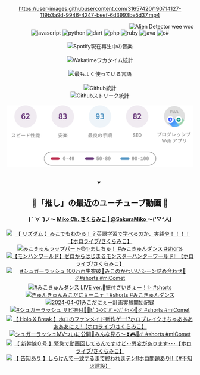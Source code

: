 <!-- START: HERO IMAGE GIF ////////// ////////// ////////// -->
<!-- <img src="@/../assets/img/gaming/ghost-of-tsushima.gif" width="100%"  alt="nellyXinwei's Hero Gif Image"/> -->
<!-- END: HERO IMAGE GIF ////////// ////////// ////////// -->

<div align="center" >  
  
<!-- START:ワンピース 第1015話「ルフィはRED ROCを使う」 -->
<https://user-images.githubusercontent.com/31657420/190714127-119b3a9d-9946-4247-beef-6d3993be5d37.mp4>
<!-- END:ワンピース 第1015話「ルフィはRED ROCを使う」 -->

<!-- START:VISITOR COUNTER -->
<div width="100%" align="right">
<img src="https://komarev.com/ghpvc/?username=nellyXinwei&label=🛸&color=grey&style=for-the-badge&labelcolor=ffffff" alt="Alien Detector wee woo"/>
</div>
<!-- END:VISITOR COUNTER -->

<!-- START: PROGRAMMING LANGUAGES -->
<!-- 色彩 Color Scheme:
#961E3A, #8A0D42, #5A0640, #4F265E, #2B355A, #3E759B, #CC4246,
#BB2649, #AD1052, #700750, #633075, #364270, #4E92C2, #FF5357
Sauce: https://www.webcreatorbox.com/inspiration/pantone-2023
-->

<img src="https://img.shields.io/badge/javascript%20-%23BB2649.svg?&style=for-the-badge&logo=javascript&logoColor=white&labelColor=961E3A" alt="javascript"/>
<img src="https://img.shields.io/badge/python%20-%23AD1052.svg?&style=for-the-badge&logo=python&logoColor=white&labelColor=8A0D42" alt="python" />
<img src="https://img.shields.io/badge/dart%20-%23700750.svg?&style=for-the-badge&logo=dart&logoColor=white&labelColor=5A0640" alt="dart"/>
<img src="https://img.shields.io/badge/php%20-%23633075.svg?&style=for-the-badge&logo=php&logoColor=white&labelColor=4F265E" alt="php"/>
<img src="https://img.shields.io/badge/ruby%20-%23364270.svg?&style=for-the-badge&logo=ruby&logoColor=white&labelColor=2B355A" alt="ruby"/>
<img src="https://img.shields.io/badge/java%20-%234E92C2.svg?&style=for-the-badge&logo=openjdk&logoColor=white&labelColor=3E759B" alt="java"/>
<img src="https://img.shields.io/badge/c%23-%23FF5357.svg?style=for-the-badge&logo=c-sharp&logoColor=white&labelColor=CC4246" alt="c#"/>  
<!-- END: PROGRAMMING LANGUAGES -->

<br>
<br>

<!-- START: MUSIC STATUS -->
  <!-- <a href="https://newojima-gsrs-20220114.vercel.app/api/now-playing?open">
    <img src="https://newojima-gsrs-20220114.vercel.app/api/now-playing" alt="Spotify現在再生中の音楽">
  </a> -->
  <img src="https://newojima-grss-20230114.vercel.app/api/spotify?border_color=transparent" alt="Spotify現在再生中の音楽" width="280px">
<!-- END: MUSIC STATUS -->

<br>
<br>

<!-- START: GITHUB STATUS -->
<!-- 色彩 Color Scheme:  #BB2649, #AD1052, #700750, #633075 -->
<img align="center" src="https://newojima-grs-20230109.vercel.app/api/wakatime?username=newojima&layout=compact&langs_count=10&locale=ja&hide_title=false&title_color=fff&hide_border=true&text_color=fff&bg_color=BB2649,BB2649,633075,633075&hide=other,css,html,bash,xml,git%20config,makefile,properties,yaml,markdown,text,json,jsx" alt="Wakatimeワカタイム統計" width="500px"/>

<br>
<br>

<!-- 色彩 Color Scheme:  #633075, #364270, #4E92C2 -->
  <img align="center" src="https://newojima-grs-20230109.vercel.app/api/top-langs?username=newojima&layout=compact&text_color=fff&icon_color=fff&hide_border=true&&locale=ja&hide_title=false&title_color=fff&include_all_commits=true&card_width=445&langs_count=11&hide=c%23,powershell,shaderlab,hlsl,makefile,jupyter%20notebook,python,html,css,shell,batchfile,less,liquid,hack,scss&bg_color=4F265E,633075,4E92C2" alt="最もよく使っている言語" width="500px"/>

<br>
<br>

<!-- 色彩 Color Scheme:  #4E92C2, #FF5357 -->
  <img align="center" src="https://newojima-grs-20230109.vercel.app/api?username=newojima&rank_icon=github&show_icons=true&&locale=ja&title_color=fff&text_color=fff&icon_color=fff&hide_border=true&hide_title=false&count_private=true&include_all_commits=true&card_width=495&disable_animations=true&bg_color=4E92C2,4E92C2,FF5357" alt="Github統計" width="500px"/>

<br>

<img align="center" src="https://streak-stats.demolab.com?user=newojima&theme=dark&hide_border=true&locale=ja&ring=BB2649&stroke=222222&background=151515&sideLabels=BB2649&currStreakLabel=ffffff&border=BB2649&fire=FF5357&currStreakNum=ffffff&sideNums=FF5357&dates=ffffff" alt="Githubストリーク統計" width="500px"/>

<br>
<br>

  <img align="center" width="500px" src="@/../assets/img/page-insights.svg" alt="Githubページの洞察"/>
  
</div>
<!-- END: GITHUB STATUS -->

<br>
<br>

<div align="center">
<details open>
  <summary>

  </summary>

  <h2 align="center">🌸「推し」の最近のユーチューブ動画 🌸</h2>
  <h4>
  ( ´ ∀ `)ノ～ 
  <a href="https://www.youtube.com/@SakuraMiko">Miko Ch. さくらみこ | @SakuraMiko
  </a>
   ～('▽^人)
  </h4>

  <!-- BEGIN YOUTUBE-CARDS -->
<a href="https://www.youtube.com/watch?v=yogAaUdBoJQ"><img src="https://ytcards.demolab.com/?id=yogAaUdBoJQ&title=%E3%80%90+%E3%83%AA%E3%82%BA%E3%83%80%E3%83%A0+%E3%80%91%E3%81%BF%E3%81%93%E3%81%A7%E3%82%82%E3%82%8F%E3%81%8B%E3%82%8B%EF%BC%81%EF%BC%9F%E8%8B%B1%E8%AA%9E%E5%AD%A6%E7%BF%92%E3%81%A7%E5%AD%A6%E3%81%B9%E3%82%8B%E3%81%AE%E3%81%8B%E3%80%81%E5%AE%9F%E8%B7%B5%E3%82%84%EF%BC%81%EF%BC%81%EF%BC%81%EF%BC%81%E3%80%90%E3%83%9B%E3%83%AD%E3%83%A9%E3%82%A4%E3%83%96%2F%E3%81%95%E3%81%8F%E3%82%89%E3%81%BF%E3%81%93%E3%80%91&lang=ja&timestamp=1712318777&background_color=%230d1117&title_color=%23ffffff&stats_color=%23dedede&max_title_lines=1&width=187&border_radius=5&duration=3537" alt="【 リズダム 】みこでもわかる！？英語学習で学べるのか、実践や！！！！【ホロライブ/さくらみこ】" title="【 リズダム 】みこでもわかる！？英語学習で学べるのか、実践や！！！！【ホロライブ/さくらみこ】"></a>
<a href="https://www.youtube.com/watch?v=qCAzG17oKtA"><img src="https://ytcards.demolab.com/?id=qCAzG17oKtA&title=%E3%81%BF%E3%81%93%E3%81%8D%E3%82%85%E3%82%93%E3%83%A9%E3%83%83%E3%83%97%E3%83%91%E3%83%BC%E3%83%88%F0%9F%98%8E%E2%9C%A8%E3%81%BE%E3%81%97%E3%81%A1%E3%82%85%EF%BC%81+%23%E3%81%BF%E3%81%93%E3%81%8D%E3%82%85%E3%82%93%E3%83%80%E3%83%B3%E3%82%B9+%23shorts&lang=ja&timestamp=1712286035&background_color=%230d1117&title_color=%23ffffff&stats_color=%23dedede&max_title_lines=1&width=187&border_radius=5&duration=12" alt="みこきゅんラップパート😎✨ましちゅ！ #みこきゅんダンス #shorts" title="みこきゅんラップパート😎✨ましちゅ！ #みこきゅんダンス #shorts"></a>
<a href="https://www.youtube.com/watch?v=J1eoo2CwbnQ"><img src="https://ytcards.demolab.com/?id=J1eoo2CwbnQ&title=%E3%80%90%E3%83%A2%E3%83%B3%E3%83%8F%E3%83%B3%E3%83%AF%E3%83%BC%E3%83%AB%E3%83%89%E3%80%91%E3%82%BC%E3%83%AD%E3%81%8B%E3%82%89%E3%81%AF%E3%81%98%E3%81%BE%E3%82%8B%E3%83%A2%E3%83%B3%E3%82%B9%E3%82%BF%E3%83%BC%E3%83%8F%E3%83%B3%E3%82%BF%E3%83%BC%E3%83%AF%E3%83%BC%E3%83%AB%E3%83%89%E2%80%BC+%E3%80%90%E3%83%9B%E3%83%AD%E3%83%A9%E3%82%A4%E3%83%96%2F%E3%81%95%E3%81%8F%E3%82%89%E3%81%BF%E3%81%93%E3%80%91&lang=ja&timestamp=1712245106&background_color=%230d1117&title_color=%23ffffff&stats_color=%23dedede&max_title_lines=1&width=187&border_radius=5&duration=15653" alt="【モンハンワールド】ゼロからはじまるモンスターハンターワールド‼ 【ホロライブ/さくらみこ】" title="【モンハンワールド】ゼロからはじまるモンスターハンターワールド‼ 【ホロライブ/さくらみこ】"></a>
<a href="https://www.youtube.com/watch?v=WpF1SskvmKE"><img src="https://ytcards.demolab.com/?id=WpF1SskvmKE&title=%23%E3%82%B7%E3%83%A5%E3%82%AC%E3%83%BC%E3%83%A9%E3%83%83%E3%82%B7%E3%83%A5+100%E4%B8%87%E5%86%8D%E7%94%9F%E7%AA%81%E7%A0%B4%F0%9F%8E%89%E3%81%BF%E3%81%93%E3%81%AE%E3%81%8B%E3%82%8F%E3%81%84%E3%81%84%E3%82%B7%E3%83%BC%E3%83%B3%E8%A9%B0%E3%82%81%E5%90%88%E3%82%8F%E3%81%9B%F0%9F%8C%B8%E2%98%84%EF%B8%8F%23shorts+%23miComet&lang=ja&timestamp=1712221278&background_color=%230d1117&title_color=%23ffffff&stats_color=%23dedede&max_title_lines=1&width=187&border_radius=5&duration=40" alt="#シュガーラッシュ 100万再生突破🎉みこのかわいいシーン詰め合わせ🌸☄️#shorts #miComet" title="#シュガーラッシュ 100万再生突破🎉みこのかわいいシーン詰め合わせ🌸☄️#shorts #miComet"></a>
<a href="https://www.youtube.com/watch?v=8u666LJ2uu0"><img src="https://ytcards.demolab.com/?id=8u666LJ2uu0&title=%23%E3%81%BF%E3%81%93%E3%81%8D%E3%82%85%E3%82%93%E3%83%80%E3%83%B3%E3%82%B9+LIVE+ver.%F0%9F%8C%B8%E6%8C%AF%E4%BB%98%E3%81%95%E3%81%84%E3%81%8D%E3%82%87%E3%83%BC%EF%BC%81%E2%9C%A8+%23shorts&lang=ja&timestamp=1712199605&background_color=%230d1117&title_color=%23ffffff&stats_color=%23dedede&max_title_lines=1&width=187&border_radius=5&duration=35" alt="#みこきゅんダンス LIVE ver.🌸振付さいきょー！✨ #shorts" title="#みこきゅんダンス LIVE ver.🌸振付さいきょー！✨ #shorts"></a>
<a href="https://www.youtube.com/watch?v=-mMdG53MwOk"><img src="https://ytcards.demolab.com/?id=-mMdG53MwOk&title=%E3%81%8D%E3%82%85%E3%82%93%E3%81%8D%E3%82%85%E3%82%93%E3%81%BF%E3%81%93%E3%81%A0%E3%81%AB%E3%81%87%E3%83%BC%E3%83%8B%E3%82%A7%EF%BC%81%23shorts+%23%E3%81%BF%E3%81%93%E3%81%8D%E3%82%85%E3%82%93%E3%83%80%E3%83%B3%E3%82%B9&lang=ja&timestamp=1711951500&background_color=%230d1117&title_color=%23ffffff&stats_color=%23dedede&max_title_lines=1&width=187&border_radius=5&duration=34" alt="きゅんきゅんみこだにぇーニェ！#shorts #みこきゅんダンス" title="きゅんきゅんみこだにぇーニェ！#shorts #みこきゅんダンス"></a>
<a href="https://www.youtube.com/watch?v=xLt3q7ywMok"><img src="https://ytcards.demolab.com/?id=xLt3q7ywMok&title=2024-04-01%E3%81%BF%E3%81%93%E3%81%A0%E3%81%AB%E3%81%87%E3%83%BC%E8%A8%88%E7%94%BB%E5%AE%9F%E9%A8%93%E9%96%8B%E5%A7%8B%E8%A8%98%E9%8C%B2&lang=ja&timestamp=1711899308&background_color=%230d1117&title_color=%23ffffff&stats_color=%23dedede&max_title_lines=1&width=187&border_radius=5&duration=464" alt="2024-04-01みこだにぇー計画実験開始記録" title="2024-04-01みこだにぇー計画実験開始記録"></a>
<a href="https://www.youtube.com/watch?v=qcKdzcEh9fk"><img src="https://ytcards.demolab.com/?id=qcKdzcEh9fk&title=%23%E3%82%B7%E3%83%A5%E3%82%AC%E3%83%BC%E3%83%A9%E3%83%83%E3%82%B7%E3%83%A5+%E3%82%B5%E3%83%93%E6%8C%AF%E4%BB%98%F0%9F%A9%B7%F0%9F%A9%B5%EF%BE%8B%EF%BE%9F%EF%BD%BA%EF%BD%B0%EF%BE%9D%EF%BD%BD%EF%BE%9E%EF%BE%8A%EF%BE%9E%EF%BD%B0%EF%BE%9D%EF%BE%8A%EF%BE%9E%EF%BD%B7%EF%BD%AD%EF%BD%B0%EF%BE%9D%F0%9F%8C%B8%E2%98%84%EF%B8%8F+%23shorts+%23miComet&lang=ja&timestamp=1711854035&background_color=%230d1117&title_color=%23ffffff&stats_color=%23dedede&max_title_lines=1&width=187&border_radius=5&duration=33" alt="#シュガーラッシュ サビ振付🩷🩵ﾋﾟｺｰﾝｽﾞﾊﾞｰﾝﾊﾞｷｭｰﾝ🌸☄️ #shorts #miComet" title="#シュガーラッシュ サビ振付🩷🩵ﾋﾟｺｰﾝｽﾞﾊﾞｰﾝﾊﾞｷｭｰﾝ🌸☄️ #shorts #miComet"></a>
<a href="https://www.youtube.com/watch?v=6aMiFRXbSfg"><img src="https://ytcards.demolab.com/?id=6aMiFRXbSfg&title=%E3%80%90+Holo+X+Break++%E3%80%91%E3%83%9B%E3%83%AD%E3%81%AE%E3%83%95%E3%82%A1%E3%83%B3%E3%83%A1%E3%82%A4%E3%83%89%E6%96%B0%E4%BD%9C%E3%82%B2%E3%83%BC%E2%81%89%E3%83%9B%E3%83%AD%E3%83%96%E3%83%AC%E3%82%A4%E3%82%AF%E3%81%8D%E3%81%A1%E3%82%83%E3%81%82%E3%81%82%E3%81%82%E3%81%82%E3%81%82%E3%81%82%E3%81%AB%E3%81%87%E2%80%BC%E3%80%90%E3%83%9B%E3%83%AD%E3%83%A9%E3%82%A4%E3%83%96%2F%E3%81%95%E3%81%8F%E3%82%89%E3%81%BF%E3%81%93%E3%80%91&lang=ja&timestamp=1711808135&background_color=%230d1117&title_color=%23ffffff&stats_color=%23dedede&max_title_lines=1&width=187&border_radius=5&duration=7436" alt="【 Holo X Break  】ホロのファンメイド新作ゲー⁉ホロブレイクきちゃああああああにぇ‼【ホロライブ/さくらみこ】" title="【 Holo X Break  】ホロのファンメイド新作ゲー⁉ホロブレイクきちゃああああああにぇ‼【ホロライブ/さくらみこ】"></a>
<a href="https://www.youtube.com/watch?v=cNA3rwEO5CU"><img src="https://ytcards.demolab.com/?id=cNA3rwEO5CU&title=%E3%82%B7%E3%83%A5%E3%82%AC%E3%83%BC%E3%83%A9%E3%83%83%E3%82%B7%E3%83%A5MV%E3%81%A4%E3%81%84%E3%81%AB%E5%85%AC%E9%96%8B%F0%9F%8E%89%E3%81%BF%E3%82%93%E3%81%AA%E8%A6%8B%E3%82%8D%EF%BD%9E%E2%9D%A3%F0%9F%8E%AE%F0%9F%8C%B8%E2%98%84%EF%B8%8F+%23shorts+%23miComet&lang=ja&timestamp=1711785618&background_color=%230d1117&title_color=%23ffffff&stats_color=%23dedede&max_title_lines=1&width=187&border_radius=5&duration=33" alt="シュガーラッシュMVついに公開🎉みんな見ろ～❣🎮🌸☄️ #shorts #miComet" title="シュガーラッシュMVついに公開🎉みんな見ろ～❣🎮🌸☄️ #shorts #miComet"></a>
<a href="https://www.youtube.com/watch?v=HVSq3sR9tBc"><img src="https://ytcards.demolab.com/?id=HVSq3sR9tBc&title=%E3%80%90+%E6%96%B0%E5%B9%B9%E7%B7%9A%EF%BC%90%E5%8F%B7+%E3%80%91%E7%B7%8A%E6%80%A5%E3%81%A7%E5%8B%95%E7%94%BB%E5%9B%9E%E3%81%97%E3%81%A6%E3%82%8B%E3%82%93%E3%81%A7%E3%81%99%E3%81%91%E3%81%A9%EF%BD%A5%EF%BD%A5%E7%95%B0%E5%A4%89%E3%81%8C%E3%81%82%E3%82%8A%E3%81%BE%E3%81%99%EF%BD%A5%EF%BD%A5%EF%BD%A5%E3%80%90%E3%83%9B%E3%83%AD%E3%83%A9%E3%82%A4%E3%83%96%2F%E3%81%95%E3%81%8F%E3%82%89%E3%81%BF%E3%81%93%E3%80%91&lang=ja&timestamp=1711291162&background_color=%230d1117&title_color=%23ffffff&stats_color=%23dedede&max_title_lines=1&width=187&border_radius=5&duration=8321" alt="【 新幹線０号 】緊急で動画回してるんですけど･･異変があります･･･【ホロライブ/さくらみこ】" title="【 新幹線０号 】緊急で動画回してるんですけど･･異変があります･･･【ホロライブ/さくらみこ】"></a>
<a href="https://www.youtube.com/watch?v=z6LsPkqR-Rk"><img src="https://ytcards.demolab.com/?id=z6LsPkqR-Rk&title=%E3%80%90+%E5%91%8A%E7%9F%A5%E3%81%82%E3%82%8A+%E3%80%91%E3%81%97%E3%82%89%E3%81%91%E3%82%93%E3%81%A7%E4%B8%80%E8%87%B4%E3%81%99%E3%82%8B%E3%81%BE%E3%81%A7%E7%B5%82%E3%82%8F%E3%82%8C%E3%81%BE%E3%83%86%E3%83%B3%E2%80%BC%E3%83%9B%E3%83%AD%E5%95%8F%E9%A1%8C%E3%81%82%E3%82%8A%E2%80%BC%E3%80%90%23%E4%B8%8D%E7%9F%A5%E7%81%AB%E5%BB%BA%E8%A8%AD%E3%80%91&lang=ja&timestamp=1711281957&background_color=%230d1117&title_color=%23ffffff&stats_color=%23dedede&max_title_lines=1&width=187&border_radius=5&duration=3517" alt="【 告知あり 】しらけんで一致するまで終われまテン‼ホロ問題あり‼【#不知火建設】" title="【 告知あり 】しらけんで一致するまで終われまテン‼ホロ問題あり‼【#不知火建設】"></a>
<!-- END YOUTUBE-CARDS -->

</div>
  
</details>
